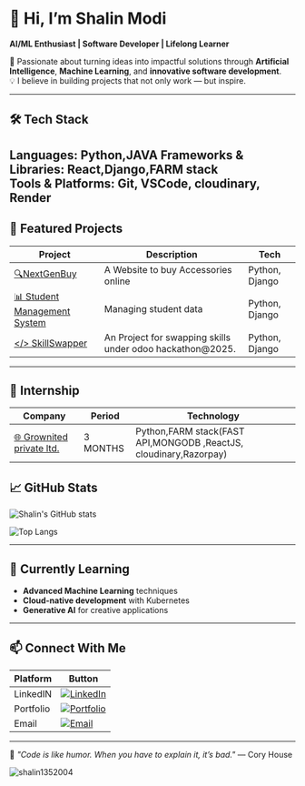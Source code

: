 # 🌟 Hi, I’m Shalin Modi  
**AI/ML Enthusiast | Software Developer | Lifelong Learner**  

🚀 Passionate about turning ideas into impactful solutions through **Artificial Intelligence**, **Machine Learning**, and **innovative software development**.  
💡 I believe in building projects that not only work — but inspire.  

---

## 🛠 Tech Stack  
**Languages:** Python,JAVA
**Frameworks & Libraries:** React,Django,FARM stack  
**Tools & Platforms:** Git, VSCode, cloudinary, Render 
---

## 📌 Featured Projects  
| Project | Description | Tech |
|---------|-------------|------|
| [🔍NextGenBuy ](#)| A Website to buy Accessories online | Python, Django|
| [📊 Student Management System](#) | Managing student data| Python, Django|
| [</> SkillSwapper](#) | An Project for swapping skills under odoo hackathon@2025. | Python, Django |

---
## 📌 Internship 
| Company | Period | Technology |
|---------|-------------|------|
| [🌐 Grownited private ltd.](https://grownited.com/)| 3 MONTHS | Python,FARM stack(FAST API,MONGODB ,ReactJS, cloudinary,Razorpay)|

## 📈 GitHub Stats  
![Shalin's GitHub stats](https://github-readme-stats.vercel.app/api?username=shalin1352004&show_icons=true&theme=tokyonight)  

![Top Langs](https://github-readme-stats.vercel.app/api/top-langs/?username=shalin1352004&layout=compact&theme=tokyonight)  

---

## 🌱 Currently Learning  
- **Advanced Machine Learning** techniques  
- **Cloud-native development** with Kubernetes  
- **Generative AI** for creative applications  

---

## 📫 Connect With Me  
|Platform | Button |
|---------|--------|
| LinkedIN |[![LinkedIn](https://img.shields.io/badge/LinkedIn-0077B5?style=flat&logo=linkedin&logoColor=white)](https://linkedin.com/in/shalinmodi60) |
| Portfolio |[![Portfolio](https://img.shields.io/badge/Portfolio-000style=flat&logo=github&logoColor=white)](https://shalin1352004.github.io/Portfolio-Shalin/) |
| Email |[![Email](https://img.shields.io/badge/Email-D14836?style=flat&logo=gmail&logoColor=white)](mailto:shalinmodi60@gmail.com)|



 

---

💬 *"Code is like humor. When you have to explain it, it’s bad."* — Cory House
<p><img align="center" src="https://github-readme-stats.vercel.app/api/top-langs?username=shalin1352004&show_icons=true&locale=en&layout=compact" alt="shalin1352004" /></p>
